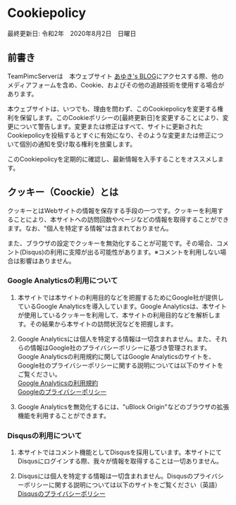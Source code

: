# Cookiepolicy

最終更新日: 令和2年　2020年8月2日　日曜日

## 前書き

TeamPimcServerは　本ウェブサイト [あゆき's BLOG](https://blog.akarinext.org)にアクセスする際、他のメディアフォームを含め、Cookie、およびその他の追跡技術を使用する場合があります。

本ウェブサイトは、いつでも、理由を問わず、このCookiepolicyを変更する権利を保留します。このCookieポリシーの[最終更新日]を変更することにより、変更について警告します。変更または修正はすべて、サイトに更新されたCookiepolicyを投稿するとすぐに有効になり、そのような変更または修正について個別の通知を受け取る権利を放棄します。

このCookiepolicyを定期的に確認し、最新情報を入手することをオススメします。

## クッキー（Coockie）とは

クッキーとはWebサイトの情報を保存する手段の一つです。クッキーを利用することにより、本サイトへの訪問回数やページなどの情報を取得することができます。なお、"個人を特定する情報"は含まれておりません。

また、ブラウザの設定でクッキーを無効化することが可能です。その場合、コメント(Disqus)の利用に支障が出る可能性があります。※コメントを利用しない場合は影響はありません。

### Google Analyticsの利用について

1. 本サイトでは本サイトの利用目的などを把握するためにGoogle社が提供しているGoogle Analyticsを導入しています。Google Analyticsは、本サイトが使用しているクッキーを利用して、本サイトの利用目的などを解析します。その結果から本サイトの訪問状況などを把握します。

2. Google Analyticsには個人を特定する情報は一切含まれません。また、それらの情報はGoogle社のプライバシーポリシーに基づき管理されます。Google Analyticsの利用規約に関してはGoogle Analyticsのサイトを、Google社のプライバシーポリシーに関する説明については以下のサイトをご覧ください。  	
   [Google Analyticsの利用規約](https://www.google.com/analytics/terms/jp.html)  	
   [Googleのプライバシーポリシー](https://policies.google.com/privacy?hl=ja)

3. Google Analyticsを無効化するには、"uBlock Origin"などのブラウザの拡張機能を利用することができます。

### Disqusの利用について

1. 本サイトではコメント機能としてDisqusを採用しています。本サイトにてDisqusにログインする際、我々が情報を取得することは一切ありません。

2. Disqusには個人を特定する情報は一切含まれません。Disqusのプライバシーポリシーに関する説明については以下のサイトをご覧ください（英語）  	
   [Disqusのプライバシーポリシー](https://help.disqus.com/en/articles/1717103-disqus-privacy-policy)	

